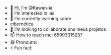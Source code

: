 - 👋 Hi, I’m @Kawan-ia
- 👀 I’m interested in ias
- 🌱 I’m currently learning sobre
- cibernética 
- 💞️ I’m looking to collaborate ons meus projetos 
- 📫 How to reach me: 65993315237
- 😄 Pronouns: 
- ⚡ Fun fact: 

<!---
Kawan-ia/Kawan-ia is a ✨ special ✨ repository because its `README.md` (this file) appears on your GitHub profile.
You can click the Preview link to take a look at your changes.
--->
